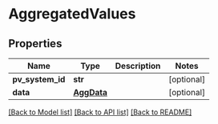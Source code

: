 # AggregatedValues

## Properties
Name | Type | Description | Notes
------------ | ------------- | ------------- | -------------
**pv_system_id** | **str** |  | [optional] 
**data** | [**AggData**](AggData.md) |  | [optional] 

[[Back to Model list]](../README.md#documentation-for-models) [[Back to API list]](../README.md#documentation-for-api-endpoints) [[Back to README]](../README.md)

